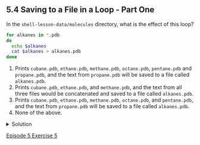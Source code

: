 ## 5.4 Saving to a File in a Loop - Part One

In the ```shell-lesson-data/molecules``` directory, what is the effect of this loop?

```bash
for alkanes in *.pdb
do
  echo $alkanes
  cat $alkanes > alkanes.pdb
done
```

1. Prints ```cubane.pdb```, ```ethane.pdb```, ```methane.pdb```, ```octane.pdb```, ```pentane.pdb``` and ```propane.pdb```, and the text from ```propane.pdb``` will be saved to a file called ```alkanes.pdb```.
2. Prints ```cubane.pdb```, ```ethane.pdb```, and ```methane.pdb```, and the text from all three files would be concatenated and saved to a file called ```alkanes.pdb```.
3. Prints ```cubane.pdb```, ```ethane.pdb```, ```methane.pdb```, ```octane.pdb```, and ```pentane.pdb```, and the text from ```propane.pdb``` will be saved to a file called ```alkanes.pdb```.
4. None of the above.

<details>
  <summary>
Solution
  </summary>
The text from each file in turn gets written to the <code>alkanes.pdb</code> file. However, the file gets overwritten on each loop iteration, so the final content of <code>alkanes.pdb</code> is the text from the <code>propane.pdb</code> file.
</details>

[Episode 5 Exercise 5](episode5_ex5.md)
